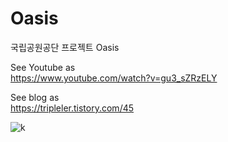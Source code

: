 # Oasis
국립공원공단 프로젝트 Oasis

See Youtube as  
https://www.youtube.com/watch?v=gu3_sZRzELY

See blog as  
https://tripleler.tistory.com/45

![k](https://user-images.githubusercontent.com/86835527/174608864-9fef92ef-8c38-40c8-b882-0b6ac54299b9.PNG)
